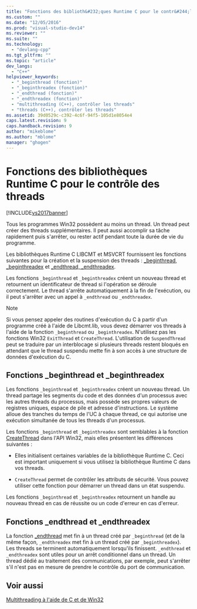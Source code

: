 ```yaml
---
title: "Fonctions des biblioth&#232;ques Runtime C pour le contr&#244;le des threads | Microsoft Docs"
ms.custom: ""
ms.date: "12/05/2016"
ms.prod: "visual-studio-dev14"
ms.reviewer: ""
ms.suite: ""
ms.technology: 
  - "devlang-cpp"
ms.tgt_pltfrm: ""
ms.topic: "article"
dev_langs: 
  - "C++"
helpviewer_keywords: 
  - "_beginthread (fonction)"
  - "_beginthreadex (fonction)"
  - "_endthread (fonction)"
  - "_endthreadex (fonction)"
  - "multithreading (C++), contrôler les threads"
  - "threads (C++), contrôler les threads"
ms.assetid: 39d0529c-c392-4c6f-94f5-105d1e8054e4
caps.latest.revision: 9
caps.handback.revision: 9
author: "mikeblome"
ms.author: "mblome"
manager: "ghogen"
---
```

# Fonctions des biblioth&#232;ques Runtime C pour le contr&#244;le des threads
[!INCLUDE[vs2017banner](../../assembler/inline/includes/vs2017banner.md)]

Tous les programmes Win32 possèdent au moins un thread.  Un thread peut créer des threads supplémentaires.  Il peut aussi accomplir sa tâche rapidement puis s'arrêter, ou rester actif pendant toute la durée de vie du programme.  
  
 Les bibliothèques Runtime C LIBCMT et MSVCRT fournissent les fonctions suivantes pour la création et la suspension des threads : [\_beginthread, \_beginthreadex](../../c-runtime-library/reference/beginthread-beginthreadex.md) et [\_endthread, \_endthreadex](../../c-runtime-library/reference/endthread-endthreadex.md).  
  
 Les fonctions `_beginthread` et `_beginthreadex` créent un nouveau thread et retournent un identificateur de thread si l'opération se déroule correctement.  Le thread s'arrête automatiquement à la fin de l'exécution, ou il peut s'arrêter avec un appel à `_endthread` ou `_endthreadex`.  
  
> [!NOTE]
>  Si vous pensez appeler des routines d'exécution du C à partir d'un programme créé à l'aide de Libcmt.lib, vous devez démarrer vos threads à l'aide de la fonction `_beginthread` ou `_beginthreadex`.  N'utilisez pas les fonctions Win32 `ExitThread` et `CreateThread`.  L'utilisation de `SuspendThread` peut se traduire par un interblocage si plusieurs threads restent bloqués en attendant que le thread suspendu mette fin à son accès à une structure de données d'exécution du C.  
  
##  <a name="_core_the__beginthread_function"></a> Fonctions \_beginthread et \_beginthreadex  
 Les fonctions `_beginthread` et `_beginthreadex` créent un nouveau thread.  Un thread partage les segments du code et des données d'un processus avec les autres threads du processus, mais possède ses propres valeurs de registres uniques, espace de pile et adresse d'instructions.  Le système alloue des tranches du temps de l'UC à chaque thread, ce qui autorise une exécution simultanée de tous les threads d'un processus.  
  
 Les fonctions `_beginthread` et `_beginthreadex` sont semblables à la fonction [CreateThread](http://msdn.microsoft.com/library/windows/desktop/ms682453) dans l'API Win32, mais elles présentent les différences suivantes :  
  
-   Elles initialisent certaines variables de la bibliothèque Runtime C.  Ceci est important uniquement si vous utilisez la bibliothèque Runtime C dans vos threads.  
  
-   `CreateThread` permet de contrôler les attributs de sécurité.  Vous pouvez utiliser cette fonction pour démarrer un thread dans un état suspendu.  
  
 Les fonctions `_beginthread` et `_beginthreadex` retournent un handle au nouveau thread en cas de réussite ou un code d'erreur en cas d'erreur.  
  
##  <a name="_core_the__endthread_function"></a> Fonctions \_endthread et \_endthreadex  
 La fonction [\_endthread](../../c-runtime-library/reference/endthread-endthreadex.md) met fin à un thread créé par `_beginthread` \(et de la même façon, `_endthreadex` met fin à un thread créé par `_beginthreadex`\).  Les threads se terminent automatiquement lorsqu'ils finissent.  `_endthread` et `_endthreadex` sont utiles pour un arrêt conditionnel dans un thread.  Un thread dédié au traitement des communications, par exemple, peut s'arrêter s'il n'est pas en mesure de prendre le contrôle du port de communication.  
  
## Voir aussi  
 [Multithreading à l'aide de C et de Win32](../../parallel/multithreading-with-c-and-win32.md)